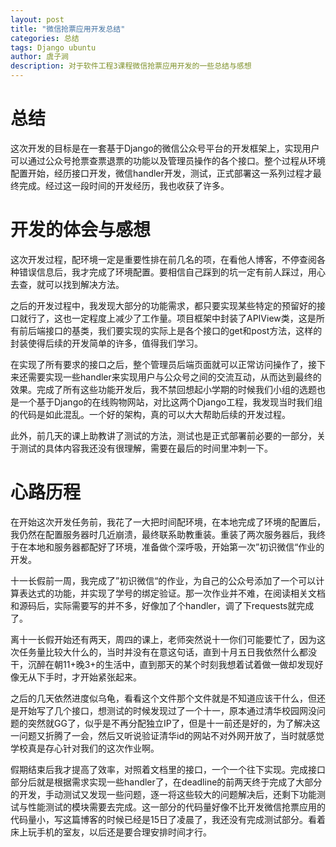 ```yaml
---
layout: post
title: "微信抢票应用开发总结"
categories: 总结
tags: Django ubuntu
author: 虞子涧
description: 对于软件工程3课程微信抢票应用开发的一些总结与感想
---
```


# 总结
这次开发的目标是在一套基于Django的微信公众号平台的开发框架上，实现用户可以通过公众号抢票查票退票的功能以及管理员操作的各个接口。整个过程从环境配置开始，经历接口开发，微信handler开发，测试，正式部署这一系列过程才最终完成。经过这一段时间的开发经历，我也收获了许多。

# 开发的体会与感想
这次开发过程，配环境一定是重要性排在前几名的项，在看他人博客，不停查阅各种错误信息后，我才完成了环境配置。要相信自己踩到的坑一定有前人踩过，用心去查，就可以找到解决方法。

之后的开发过程中，我发现大部分的功能需求，都只要实现某些特定的预留好的接口就行了，这也一定程度上减少了工作量。项目框架中封装了APIView类，这是所有前后端接口的基类，我们要实现的实际上是各个接口的get和post方法，这样的封装使得后续的开发简单的许多，值得我们学习。

在实现了所有要求的接口之后，整个管理员后端页面就可以正常访问操作了，接下来还需要实现一些handler来实现用户与公众号之间的交流互动，从而达到最终的效果。完成了所有这些功能开发后，我不禁回想起小学期的时候我们小组的选题也是一个基于Django的在线购物网站，对比这两个Django工程，我发现当时我们组的代码是如此混乱。一个好的架构，真的可以大大帮助后续的开发过程。

此外，前几天的课上助教讲了测试的方法，测试也是正式部署前必要的一部分，关于测试的具体内容我还没有很理解，需要在最后的时间里冲刺一下。

# 心路历程
在开始这次开发任务前，我花了一大把时间配环境，在本地完成了环境的配置后，我仍然在配置服务器时几近崩溃，最终联系助教重装。重装了两次服务器后，我终于在本地和服务器都配好了环境，准备做个深呼吸，开始第一次”初识微信“作业的开发。

十一长假前一周，我完成了”初识微信“的作业，为自己的公众号添加了一个可以计算表达式的功能，并实现了学号的绑定验证。那一次作业并不难，在阅读相关文档和源码后，实际需要写的并不多，好像加了个handler，调了下requests就完成了。

离十一长假开始还有两天，周四的课上，老师突然说十一你们可能要忙了，因为这次任务量比较大什么的，当时并没有在意这句话，直到十月五日我依然什么都没干，沉醉在朝11+晚3+的生活中，直到那天的某个时刻我想着试着做一做却发现好像无从下手时，才开始紧张起来。

之后的几天依然进度似乌龟，看看这个文件那个文件就是不知道应该干什么，但还是开始写了几个接口，想测试的时候发现过了一个十一，原本通过清华校园网没问题的突然就GG了，似乎是不再分配独立IP了，但是十一前还是好的，为了解决这一问题又折腾了一会，然后又听说验证清华id的网站不对外网开放了，当时就感觉学校真是存心针对我们的这次作业啊。

假期结束后我才提高了效率，对照着文档里的接口，一个一个往下实现。完成接口部分后就是根据需求实现一些handler了，在deadline的前两天终于完成了大部分的开发，手动测试又发现一些问题，逐一将这些较大的问题解决后，还剩下功能测试与性能测试的模块需要去完成。这一部分的代码量好像不比开发微信抢票应用的代码量小，写这篇博客的时候已经是15日了凌晨了，我还没有完成测试部分。看着床上玩手机的室友，以后还是要合理安排时间才行。


